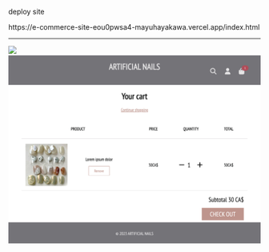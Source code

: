 <p>deploy site</p>
https://e-commerce-site-eou0pwsa4-mayuhayakawa.vercel.app/index.html

***
<img src="./aseets/img/demo_home.png">
<img src="./aseets/img/demo_cart.png">